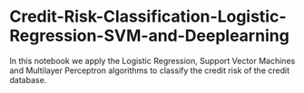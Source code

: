 # Credit-Risk-Classification-Logistic-Regression-SVM-and-Deeplearning
In this notebook we apply the Logistic Regression, Support Vector Machines and Multilayer Perceptron algorithms to classify the credit risk of the credit database.
